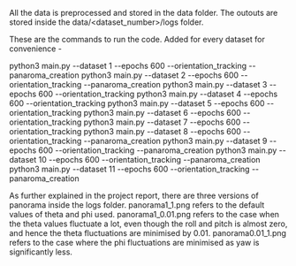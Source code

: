 All the data is preprocessed and stored in the data folder. The outouts are stored inside the data/<dataset_number>/logs folder. 

These are the commands to run the code. Added for every dataset for convenience - 

python3 main.py --dataset 1 --epochs 600 --orientation_tracking --panaroma_creation
python3 main.py --dataset 2 --epochs 600 --orientation_tracking --panaroma_creation
python3 main.py --dataset 3 --epochs 600 --orientation_tracking 
python3 main.py --dataset 4 --epochs 600 --orientation_tracking 
python3 main.py --dataset 5 --epochs 600 --orientation_tracking 
python3 main.py --dataset 6 --epochs 600 --orientation_tracking 
python3 main.py --dataset 7 --epochs 600 --orientation_tracking 
python3 main.py --dataset 8 --epochs 600 --orientation_tracking --panaroma_creation
python3 main.py --dataset 9 --epochs 600 --orientation_tracking --panaroma_creation
python3 main.py --dataset 10 --epochs 600 --orientation_tracking --panaroma_creation
python3 main.py --dataset 11 --epochs 600 --orientation_tracking --panaroma_creation

As further explained in the project report, there are three versions of panorama inside the logs folder. panorama1_1.png refers to the default values of theta and phi used. panorama1_0.01.png refers to the case when the theta values fluctuate a lot, even though the roll and pitch is almost zero, and hence the theta fluctuations are minimised by 0.01. panorama0.01_1.png refers to the case where the phi fluctuations are minimised as yaw is significantly less.